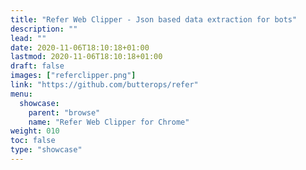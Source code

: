 ```yaml
---
title: "Refer Web Clipper - Json based data extraction for bots"
description: ""
lead: ""
date: 2020-11-06T18:10:18+01:00
lastmod: 2020-11-06T18:10:18+01:00
draft: false
images: ["referclipper.png"]
link: "https://github.com/butterops/refer"
menu:
  showcase:
    parent: "browse"
    name: "Refer Web Clipper for Chrome"
weight: 010
toc: false
type: "showcase"
---
```

